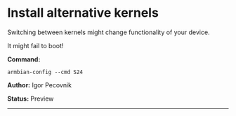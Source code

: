 # Install alternative kernels
Switching between kernels might change functionality of your device. 

It might fail to boot!

**Command:** 
~~~
armbian-config --cmd S24
~~~

**Author:** Igor Pecovnik

**Status:** Preview



***

